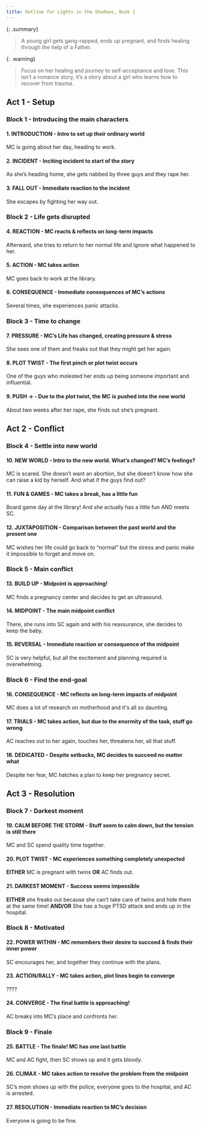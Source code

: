 ```yaml
---
title: Outline for Lights in the Shadows, Book 1
---
```


{: .summary}
> A young girl gets gang-rapped, ends up pregnant, and finds healing through the help of a Father.

{: .warning}
> Focus on her healing and journey to self-acceptance and love. This isn’t a romance story, it’s a story about a girl who learns how to recover from trauma.

## Act 1 - Setup

### Block 1 - Introducing the main characters

#### 1. INTRODUCTION - Intro to set up their ordinary world

MC is going about her day, heading to work.

#### 2. INCIDENT - Inciting incident to start of the story

As she’s heading home, she gets nabbed by three guys and they rape her.

#### 3. FALL OUT - Immediate reaction to the incident

She escapes by fighting her way out.

### Block 2 - Life gets disrupted

#### 4. REACTION - MC reacts & reflects on long-term impacts

Afterward, she tries to return to her normal life and ignore what happened to her.

#### 5. ACTION - MC takes action

MC goes back to work at the library.

#### 6. CONSEQUENCE - Immediate consequences of MC’s actions

Several times, she experiences panic attacks.

### Block 3 - Time to change

#### 7. PRESSURE - MC’s Life has changed, creating pressure & stress

She sees one of them and freaks out that they might get her again.

#### 8. PLOT TWIST - The first pinch or plot twist occurs

One of the guys who molested her ends up being someone important and influential.

#### 9. PUSH → - Due to the plot twist, the MC is pushed into the new world

About two weeks after her rape, she finds out she’s pregnant.

## Act 2 - Conflict

### Block 4 - Settle into new world

#### 10. NEW WORLD - Intro to the new world. What’s changed? MC’s feelings?

MC is scared. She doesn’t want an abortion, but she doesn’t know how she can raise a kid by herself. And what if the guys find out?

#### 11. FUN & GAMES - MC takes a break, has a little fun

Board game day at the library! And she actually has a little fun AND meets SC.

#### 12. JUXTAPOSITION - Comparison between the past world and the present one

MC wishes her life could go back to “normal” but the stress and panic make it impossible to forget and move on.

### Block 5 - Main conflict

#### 13. BUILD UP - Midpoint is approaching!

MC finds a pregnancy center and decides to get an ultrasound.

#### 14. MIDPOINT - The main midpoint conflict

There, she runs into SC again and with his reassurance, she decides to keep the baby.

#### 15. REVERSAL - Immediate reaction or consequence of the midpoint

SC is very helpful, but all the excitement and planning required is overwhelming.

### Block 6 - Find the end-goal

#### 16. CONSEQUENCE - MC reflects on long-term impacts of midpoint

MC does a lot of research on motherhood and it's all so daunting.

#### 17. TRIALS - MC takes action, but due to the enormity of the task, stuff go wrong

AC reaches out to her again, touches her, threatens her, all that stuff.

#### 18. DEDICATED - Despite setbacks, MC decides to succeed no matter what

Despite her fear, MC hatches a plan to keep her pregnancy secret.

## Act 3 - Resolution

### Block 7 - Darkest moment

#### 19. CALM BEFORE THE STORM - Stuff seem to calm down, but the tension is still there

MC and SC spend quality time together.

#### 20. PLOT TWIST - MC experiences something completely unexpected

**EITHER** MC is pregnant with twins **OR** AC finds out.

#### 21. DARKEST MOMENT - Success seems impossible

**EITHER** she freaks out because she can’t take care of twins and hide them at the same time! **AND/OR** She has a huge PTSD attack and ends up in the hospital.

### Block 8 - Motivated

#### 22. POWER WITHIN - MC remembers their desire to succeed & finds their inner power

SC encourages her, and together they continue with the plans.

#### 23. ACTION/RALLY - MC takes action, plot lines begin to converge

????

#### 24. CONVERGE - The final battle is approaching!

AC breaks into MC’s place and confronts her.

### Block 9 - Finale

#### 25. BATTLE - The finale! MC has one last battle

MC and AC fight, then SC shows up and it gets bloody.

#### 26. CLIMAX - MC takes action to resolve the problem from the midpoint

SC’s mom shows up with the police, everyone goes to the hospital, and AC is arrested.

#### 27. RESOLUTION - Immediate reaction to MC’s decision

Everyone is going to be fine.
